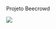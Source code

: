 Projeto Beecrowd

<img src = "https://github.com/user-attachments/assets/1f7ba392-f462-4523-a8a5-ae1982461c4d">
